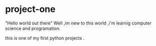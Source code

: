 # project-one 

"Hello world out there"
Well ,im new to this world ,i'm learnig computer science and programation.

this is one of my first python projects .

